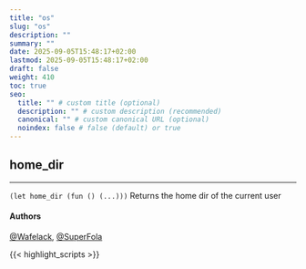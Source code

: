 ```yaml
---
title: "os"
slug: "os"
description: ""
summary: ""
date: 2025-09-05T15:48:17+02:00
lastmod: 2025-09-05T15:48:17+02:00
draft: false
weight: 410
toc: true
seo:
  title: "" # custom title (optional)
  description: "" # custom description (recommended)
  canonical: "" # custom canonical URL (optional)
  noindex: false # false (default) or true
---
```


## home_dir

---
`(let home_dir (fun () (...)))`
Returns the home dir of the current user

#### Authors
[@Wafelack](https://github.com/Wafelack), [@SuperFola](https://github.com/SuperFola)




{{< highlight_scripts >}}
